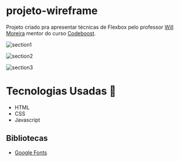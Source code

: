 # projeto-wireframe
Projeto criado pra apresentar técnicas de Flexbox pelo professor <a href="https://willmoreira.com.br/">Will Moreira</a> mentor do curso <a href="https://codeboost.com.br/">Codeboost</a>.


![section1](https://user-images.githubusercontent.com/62262162/181845432-ce201b8c-77fa-4a30-8eae-190b229377a9.jpg)


![section2](https://user-images.githubusercontent.com/62262162/181845268-a1c7dc5b-8943-450c-a20d-bea310c3172a.jpg)

![section3](https://user-images.githubusercontent.com/62262162/181845269-62fa8d97-12f4-4487-8e18-49665cd315f7.jpg)


# Tecnologias Usadas 🚀

 <ul>
    <li>HTML</li>
    <li>CSS</li>
    <li>Javascript</li>
 </ul>

 ## Bibliotecas

<ul>
   <li><a href="https://fonts.google.com/">Google Fonts</a></li>
 </ul>




